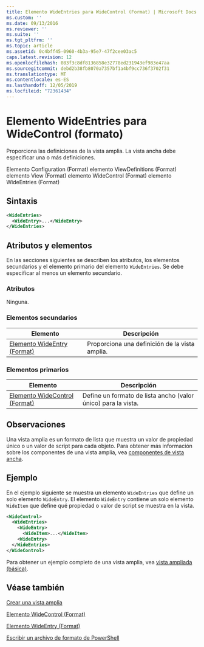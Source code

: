 ```yaml
---
title: Elemento WideEntries para WideControl (Format) | Microsoft Docs
ms.custom: ''
ms.date: 09/13/2016
ms.reviewer: ''
ms.suite: ''
ms.tgt_pltfrm: ''
ms.topic: article
ms.assetid: 0c4bff45-0960-4b3a-95e7-47f2cee03ac5
caps.latest.revision: 12
ms.openlocfilehash: 083f3c8df8136858e32778ed231943ef983e47aa
ms.sourcegitcommit: debd2b38fb8070a7357bf1a4bf9cc736f3702f31
ms.translationtype: MT
ms.contentlocale: es-ES
ms.lasthandoff: 12/05/2019
ms.locfileid: "72361434"
---
```

# <a name="wideentries-element-for-widecontrol-format"></a>Elemento WideEntries para WideControl (formato)

Proporciona las definiciones de la vista amplia. La vista ancha debe especificar una o más definiciones.

Elemento Configuration (Format) elemento ViewDefinitions (Format) elemento View (Format) elemento WideControl (Format) elemento WideEntries (Format)

## <a name="syntax"></a>Sintaxis

```xml
<WideEntries>
  <WideEntry>...</WideEntry>
</WideEntries>

```

## <a name="attributes-and-elements"></a>Atributos y elementos

En las secciones siguientes se describen los atributos, los elementos secundarios y el elemento primario del elemento `WideEntries`. Se debe especificar al menos un elemento secundario.

### <a name="attributes"></a>Atributos

Ninguna.

### <a name="child-elements"></a>Elementos secundarios

|Elemento|Descripción|
|-------------|-----------------|
|[Elemento WideEntry (Format)](./wideentry-element-for-widecontrol-format.md)|Proporciona una definición de la vista amplia.|

### <a name="parent-elements"></a>Elementos primarios

|Elemento|Descripción|
|-------------|-----------------|
|[Elemento WideControl (Format)](./widecontrol-element-format.md)|Define un formato de lista ancho (valor único) para la vista.|

## <a name="remarks"></a>Observaciones

Una vista amplia es un formato de lista que muestra un valor de propiedad único o un valor de script para cada objeto. Para obtener más información sobre los componentes de una vista amplia, vea [componentes de vista ancha](./creating-a-wide-view.md).

## <a name="example"></a>Ejemplo

En el ejemplo siguiente se muestra un elemento `WideEntries` que define un solo elemento `WideEntry`. El elemento `WideEntry` contiene un solo elemento `WideItem` que define qué propiedad o valor de script se muestra en la vista.

```xml
<WideControl>
  <WideEntries>
    <WideEntry>
      <WideItem>...</WideItem>
    <WideEntry>
  </WideEntries>
</WideControl>
```

Para obtener un ejemplo completo de una vista amplia, vea [vista ampliada (básica)](./wide-view-basic.md).

## <a name="see-also"></a>Véase también

[Crear una vista amplia](./creating-a-wide-view.md)

[Elemento WideControl (Format)](./widecontrol-element-format.md)

[Elemento WideEntry (Format)](./wideentry-element-for-widecontrol-format.md)

[Escribir un archivo de formato de PowerShell](./writing-a-powershell-formatting-file.md)
